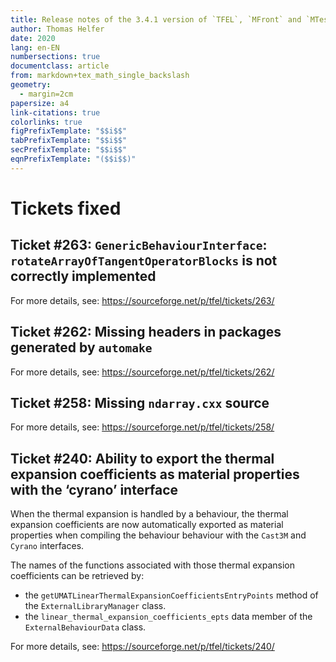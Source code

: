 ```yaml
---
title: Release notes of the 3.4.1 version of `TFEL`, `MFront` and `MTest`
author: Thomas Helfer
date: 2020
lang: en-EN
numbersections: true
documentclass: article
from: markdown+tex_math_single_backslash
geometry:
  - margin=2cm
papersize: a4
link-citations: true
colorlinks: true
figPrefixTemplate: "$$i$$"
tabPrefixTemplate: "$$i$$"
secPrefixTemplate: "$$i$$"
eqnPrefixTemplate: "($$i$$)"
---
```


# Tickets fixed

## Ticket #263: `GenericBehaviourInterface`: `rotateArrayOfTangentOperatorBlocks` is not correctly implemented

For more details, see: <https://sourceforge.net/p/tfel/tickets/263/>

## Ticket #262: Missing headers in packages generated by `automake`

For more details, see: <https://sourceforge.net/p/tfel/tickets/262/>

## Ticket #258: Missing `ndarray.cxx` source

For more details, see: <https://sourceforge.net/p/tfel/tickets/258/>

## Ticket #240: Ability to export the thermal expansion coefficients as material properties with the ‘cyrano’ interface

When the thermal expansion is handled by a behaviour, the thermal
expansion coefficients are now automatically exported as material
properties when compiling the behaviour behaviour with the `Cast3M` and
`Cyrano` interfaces.

The names of the functions associated with those thermal expansion
coefficients can be retrieved by:

- the `getUMATLinearThermalExpansionCoefficientsEntryPoints` method of
  the `ExternalLibraryManager` class.
- the `linear_thermal_expansion_coefficients_epts` data member of the
  `ExternalBehaviourData` class.

For more details, see: <https://sourceforge.net/p/tfel/tickets/240/>